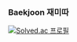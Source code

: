### Baekjoon 재미따

[![Solved.ac 프로필](http://mazassumnida.wtf/api/v2/generate_badge?boj=daniel5309)](https://solved.ac/daniel5309)

